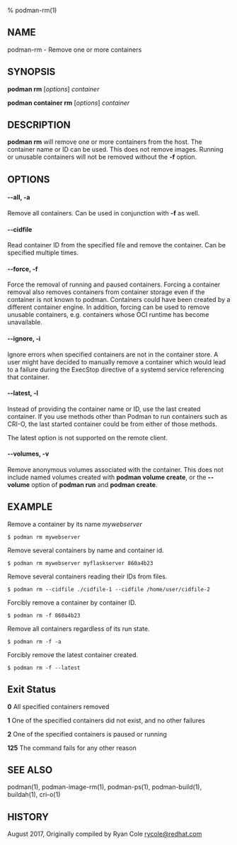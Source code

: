 % podman-rm(1)

## NAME
podman\-rm - Remove one or more containers

## SYNOPSIS
**podman rm** [*options*] *container*

**podman container rm** [*options*] *container*

## DESCRIPTION
**podman rm** will remove one or more containers from the host.  The container name or ID can be used.  This does not remove images.
Running or unusable containers will not be removed without the **-f** option.

## OPTIONS

#### **--all**, **-a**

Remove all containers.  Can be used in conjunction with **-f** as well.

#### **--cidfile**

Read container ID from the specified file and remove the container.  Can be specified multiple times.

#### **--force**, **-f**

Force the removal of running and paused containers. Forcing a container removal also
removes containers from container storage even if the container is not known to podman.
Containers could have been created by a different container engine.
In addition, forcing can be used to remove unusable containers, e.g. containers
whose OCI runtime has become unavailable.

#### **--ignore**, **-i**

Ignore errors when specified containers are not in the container store.  A user
might have decided to manually remove a container which would lead to a failure
during the ExecStop directive of a systemd service referencing that container.

#### **--latest**, **-l**

Instead of providing the container name or ID, use the last created container. If you use methods other than Podman
to run containers such as CRI-O, the last started container could be from either of those methods.

The latest option is not supported on the remote client.

#### **--volumes**, **-v**

Remove anonymous volumes associated with the container. This does not include named volumes
created with **podman volume create**, or the **--volume** option of **podman run** and **podman create**.

## EXAMPLE
Remove a container by its name *mywebserver*
```
$ podman rm mywebserver
```

Remove several containers by name and container id.
```
$ podman rm mywebserver myflaskserver 860a4b23
```

Remove several containers reading their IDs from files.
```
$ podman rm --cidfile ./cidfile-1 --cidfile /home/user/cidfile-2
```

Forcibly remove a container by container ID.
```
$ podman rm -f 860a4b23
```

Remove all containers regardless of its run state.
```
$ podman rm -f -a
```

Forcibly remove the latest container created.
```
$ podman rm -f --latest
```

## Exit Status
  **0**   All specified containers removed

  **1**   One of the specified containers did not exist, and no other failures

  **2**   One of the specified containers is paused or running

  **125** The command fails for any other reason

## SEE ALSO
podman(1), podman-image-rm(1), podman-ps(1), podman-build(1), buildah(1), cri-o(1)

## HISTORY
August 2017, Originally compiled by Ryan Cole <rycole@redhat.com>
